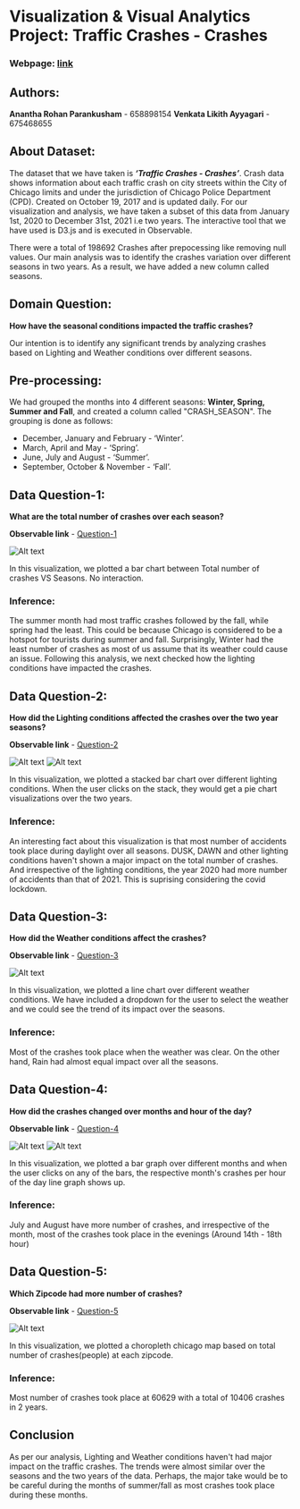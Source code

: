 # **Visualization & Visual Analytics Project: Traffic Crashes - Crashes**

### **Webpage:** [link](https://anantharohan.github.io/)

## **Authors:**

**Anantha Rohan Parankusham** - 658898154
**Venkata Likith Ayyagari** - 675468655

## **About Dataset:**

The dataset that we have taken is ***‘Traffic Crashes - Crashes’***. Crash data shows information about each traffic crash on city streets within the City of Chicago limits and under the jurisdiction of Chicago Police Department (CPD). Created on October 19, 2017 and is updated daily. For our visualization and analysis, we have taken a subset of this data from January 1st, 2020 to December 31st, 2021 i.e two years. The interactive tool that we have used is D3.js and is executed in Observable.

There were a total of 198692 Crashes after prepocessing like removing null values. Our main analysis was to identify the crashes variation over different seasons in two years. As a result, we have added a new column called seasons. 

## **Domain Question:** 

**How have the seasonal conditions impacted the traffic crashes?** 

Our intention is to identify any significant trends by analyzing crashes based on Lighting and Weather conditions over different seasons. 

## **Pre-processing:**

We had grouped the months into 4 different seasons: **Winter, Spring, Summer and Fall**, and created a column called "CRASH_SEASON". The grouping is done as follows:

* December, January and February - ‘Winter’.
* March, April and May - ‘Spring’.
* June, July and August - ‘Summer’.
* September, October & November - ‘Fall’.

## **Data Question-1:** 

**What are the total number of crashes over each season?** 

**Observable link** - [Question-1](https://observablehq.com/d/067a9d79b4a4ed07)

![Alt text](vis1.png)

In this visualization, we plotted a bar chart between Total number of crashes VS Seasons. No interaction.

### **Inference:**

The summer month had most traffic crashes followed by the fall, while spring had the least. This could be because Chicago is considered to be a hotspot for tourists during summer and fall.  Surprisingly, Winter had the least number of crashes as most of us assume that its weather could cause an issue. Following this analysis, we next checked how the lighting conditions have impacted the crashes.

## **Data Question-2:** 

**How did the Lighting conditions affected the crashes over the two year seasons?**

**Observable link** - [Question-2](https://observablehq.com/d/6879551f75834351)

![Alt text](vis2.png)
![Alt text](vis22.png)


In this visualization, we plotted a stacked bar chart over different lighting conditions. When the user clicks on the stack, they would get a pie chart visualizations over the two years.

### **Inference:**

An interesting fact about this visualization is that most number of accidents took place during daylight over all seasons. DUSK, DAWN and other lighting conditions haven't shown a major impact on the total number of crashes. And irrespective of the lighting conditions, the year 2020 had more number of accidents than that of 2021. This is suprising considering the covid lockdown. 

## **Data Question-3:** 

**How did the Weather conditions affect the crashes?**

**Observable link** - [Question-3](https://observablehq.com/d/c43447debb8e0d62)

![Alt text](vis3.png)

In this visualization, we plotted a line chart over different weather conditions. We have included a dropdown for the user to select the weather and we could see the trend of its impact over the seasons.

### **Inference:**

Most of the crashes took place when the weather was clear. On the other hand, Rain had almost equal impact over all the seasons.

## **Data Question-4:** 

**How did the crashes changed over months and hour of the day?**

**Observable link** - [Question-4](https://observablehq.com/d/b03b383d323e15e3)

![Alt text](vis4.png)
![Alt text](vis44.png)


In this visualization, we plotted a bar graph over different months and when the user clicks on any of the bars, the respective month's crashes per hour of the day line graph shows up. 

### **Inference:**

July and August have more number of crashes, and irrespective of the month, most of the crashes took place in the evenings (Around 14th - 18th hour)

## **Data Question-5:** 

**Which Zipcode had more number of crashes?**

**Observable link** - [Question-5](https://observablehq.com/d/0b55a7c449773e94)

![Alt text](vis5.png)


In this visualization, we plotted a choropleth chicago map based on total number of crashes(people) at each zipcode.

### **Inference:**

Most number of crashes took place at 60629 with a total of 10406 crashes in 2 years.


## Conclusion 

As per our analysis, Lighting and Weather conditions haven't had major impact on the traffic crashes. The trends were almost similar over the seasons and the two years of the data. Perhaps, the major take would be to be careful during the months of summer/fall as most crashes took place during these months. 
